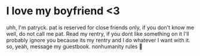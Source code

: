 # I love my boyfriend <3
uhh, I'm patryck. pat is reserved for close friends only, if you don't know me well, do not call me pat. Read my rentry, if you dont like something on it I'll probably ignore you because its my rentry and I do whatever I want with it. so, yeah, message my guestbook. nonhumanity rules 💪
